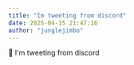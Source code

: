 ```yaml
---
title: "Im tweeting from discord"
date: 2025-04-15 21:47:16
author: "junglejimbo"
---
```


🧿 I'm tweeting from discord